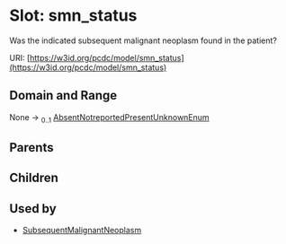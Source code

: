 
# Slot: smn_status


Was the indicated subsequent malignant neoplasm found in the patient?

URI: [https://w3id.org/pcdc/model/smn_status](https://w3id.org/pcdc/model/smn_status)


## Domain and Range

None &#8594;  <sub>0..1</sub> [AbsentNotreportedPresentUnknownEnum](AbsentNotreportedPresentUnknownEnum.md)

## Parents


## Children


## Used by

 * [SubsequentMalignantNeoplasm](SubsequentMalignantNeoplasm.md)

